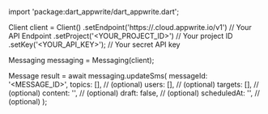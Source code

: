 import 'package:dart_appwrite/dart_appwrite.dart';

Client client = Client()
    .setEndpoint('https://<REGION>.cloud.appwrite.io/v1') // Your API Endpoint
    .setProject('<YOUR_PROJECT_ID>') // Your project ID
    .setKey('<YOUR_API_KEY>'); // Your secret API key

Messaging messaging = Messaging(client);

Message result = await messaging.updateSms(
    messageId: '<MESSAGE_ID>',
    topics: [], // (optional)
    users: [], // (optional)
    targets: [], // (optional)
    content: '<CONTENT>', // (optional)
    draft: false, // (optional)
    scheduledAt: '', // (optional)
);
